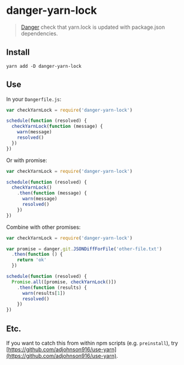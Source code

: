 # danger-yarn-lock
> [Danger] check that yarn.lock is updated with package.json dependencies.

## Install
```
yarn add -D danger-yarn-lock
```

## Use
In your `Dangerfile.js`:
```js
var checkYarnLock = require('danger-yarn-lock')

schedule(function (resolved) {
  checkYarnLock(function (message) {
    warn(message)
    resolved()
  })
})
```

Or with promise:
```js
var checkYarnLock = require('danger-yarn-lock')

schedule(function (resolved) {
  checkYarnLock()
    .then(function (message) {
      warn(message)
      resolved()
    })
})
```

Combine with other promises:
```js
var checkYarnLock = require('danger-yarn-lock')

var promise = danger.git.JSONDiffForFile('other-file.txt')
  .then(function () {
    return 'ok'
  })

schedule(function (resolved) {
  Promise.all([promise, checkYarnLock()])
    .then(function (results) {
      warn(results[1])
      resolved()
    })
})
```

## Etc.

If you want to catch this from within npm scripts (e.g. `preinstall`), try [https://github.com/adjohnson916/use-yarn](https://github.com/adjohnson916/use-yarn).

[danger]: http://danger.systems/js/
